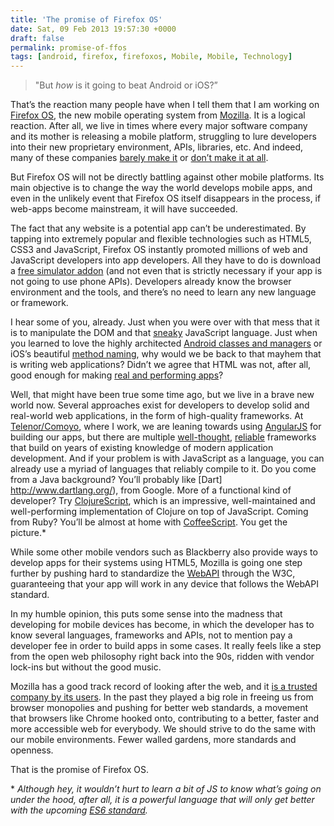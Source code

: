 ```yaml
---
title: 'The promise of Firefox OS'
date: Sat, 09 Feb 2013 19:57:30 +0000
draft: false
permalink: promise-of-ffos
tags: [android, firefox, firefoxos, Mobile, Mobile, Technology]
---
```


> "But _how_ is it going to beat Android or iOS?”

That’s the reaction many people have when I tell them that I am working on [Firefox OS](http://www.mozilla.org/en-US/firefoxos/), the new mobile operating system from [Mozilla](http://www.mozilla.org/en-US/). It is a logical reaction. After all, we live in times where every major software company and its mother is releasing a mobile platform, struggling to lure developers into their new proprietary environment, APIs, libraries, etc. And indeed, many of these companies [barely make it](http://global.blackberry.com/sites.html) or [don’t make it at all](http://www.hpwebos.com/us/).

But Firefox OS will not be directly battling against other mobile platforms. Its main objective is to change the way the world develops mobile apps, and even in the unlikely event that Firefox OS itself disappears in the process, if web-apps become mainstream, it will have succeeded.

<!-- more -->

The fact that any website is a potential app can’t be underestimated. By tapping into extremely popular and flexible technologies such as HTML5, CSS3 and JavaScript, Firefox OS instantly promoted millions of web and JavaScript developers into app developers. All they have to do is download a [free simulator addon](https://hacks.mozilla.org/2012/12/firefox-os-simulator-1-0-is-here/) (and not even that is strictly necessary if your app is not going to use phone APIs). Developers already know the browser environment and the tools, and there’s no need to learn any new language or framework.

I hear some of you, already. Just when you were over with that mess that it is to manipulate the DOM and that [sneaky](http://wtfjs.com/) JavaScript language. Just when you learned to love the highly architected [Android classes and managers](http://developer.android.com/reference/classes.html) or iOS’s beautiful [method naming](https://developer.apple.com/library/mac/#documentation/Cocoa/Reference/Foundation/Classes/NSString_Class/Reference/NSString.html#//apple_ref/occ/instm/NSString/stringByReplacingPercentEscapesUsingEncoding:), why would we be back to that mayhem that is writing web applications? Didn’t we agree that HTML was not, after all, good enough for making [real and performing apps](http://www.zdnet.com/facebooks-mark-zuckerberg-knocks-html5-in-favor-of-native-apps-7000004082/)?

Well, that might have been true some time ago, but we live in a brave new world now. Several approaches exist for developers to develop solid and real-world web applications, in the form of high-quality frameworks. At [Telenor/Comoyo](http://www.telenor.com/), where I work, we are leaning towards using [AngularJS](http://angularjs.org/) for building our apps, but there are multiple [well-thought](http://emberjs.com/), [reliable](http://knockoutjs.com/) frameworks that build on years of existing knowledge of modern application development. And if your problem is with JavaScript as a language, you can already use a myriad of languages that reliably compile to it. Do you come from a Java background? You’ll probably like \[Dart\] http://www.dartlang.org/), from Google. More of a functional kind of developer? Try [ClojureScript](http://clojurescriptone.com/), which is an impressive, well-maintained and well-performing implementation of Clojure on top of JavaScript. Coming from Ruby? You’ll be almost at home with [CoffeeScript](http://coffeescript.org/). You get the picture.\*

While some other mobile vendors such as Blackberry also provide ways to develop apps for their systems using HTML5, Mozilla is going one step further by pushing hard to standardize the [WebAPI](https://wiki.mozilla.org/WebAPI) through the W3C, guaranteeing that your app will work in any device that follows the WebAPI standard.

In my humble opinion, this puts some sense into the madness that developing for mobile devices has become, in which the developer has to know several languages, frameworks and APIs, not to mention pay a developer fee in order to build apps in some cases. It really feels like a step from the open web philosophy right back into the 90s, ridden with vendor lock-ins but without the good music.

Mozilla has a good track record of looking after the web, and it [is a trusted company by its users](http://blog.mozilla.org/theden/2013/02/06/mozilla-is-most-trusted-internet-company-in-privacy/). In the past they played a big role in freeing us from browser monopolies and pushing for better web standards, a movement that browsers like Chrome hooked onto, contributing to a better, faster and more accessible web for everybody. We should strive to do the same with our mobile environments. Fewer walled gardens, more standards and openness.

That is the promise of Firefox OS.

\* _Although hey, it wouldn’t hurt to learn a bit of JS to know what’s going on under the hood, after all, it is a powerful language that will only get better with the upcoming [ES6 standard](https://wiki.mozilla.org/ES6_plans)._